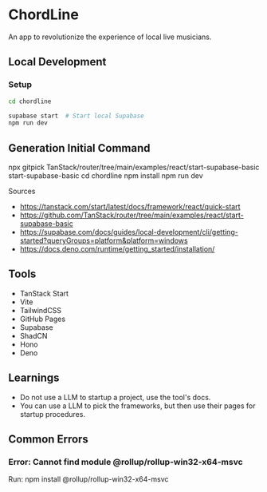 # ChordLine

An app to revolutionize the experience of local live musicians.

## Local Development

### Setup

```bash
cd chordline

supabase start  # Start local Supabase
npm run dev
```

## Generation Initial Command

npx gitpick TanStack/router/tree/main/examples/react/start-supabase-basic start-supabase-basic
cd chordline
npm install
npm run dev

Sources

- <https://tanstack.com/start/latest/docs/framework/react/quick-start>
- <https://github.com/TanStack/router/tree/main/examples/react/start-supabase-basic>
- <https://supabase.com/docs/guides/local-development/cli/getting-started?queryGroups=platform&platform=windows>
- <https://docs.deno.com/runtime/getting_started/installation/>

## Tools

- TanStack Start
- Vite
- TailwindCSS
- GitHub Pages
- Supabase
- ShadCN
- Hono
- Deno

## Learnings

- Do not use a LLM to startup a project, use the tool's docs.
- You can use a LLM to pick the frameworks, but then use their pages for startup procedures.

## Common Errors

### Error: Cannot find module @rollup/rollup-win32-x64-msvc

Run: npm install @rollup/rollup-win32-x64-msvc
